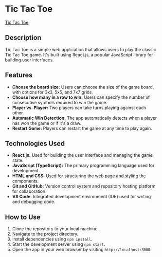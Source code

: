 # Tic Tac Toe

[Tic Tac Toe](https://tic-tac-toe-evesteve.netlify.app/)

## Description

Tic Tac Toe is a simple web application that allows users to play the classic Tic Tac Toe game. It's built using React.js, a popular JavaScript library for building user interfaces.

## Features

- **Choose the board size:** Users can choose the size of the game board, with options for 3x3, 5x5, and 7x7 grids.
- **Choose how many in a row to win:** Users can specify the number of consecutive symbols required to win the game.
- **Player vs. Player:** Two players can take turns playing against each other.
- **Automatic Win Detection:** The app automatically detects when a player has won the game or if it's a draw.
- **Restart Game:** Players can restart the game at any time to play again.

## Technologies Used

- **React.js:** Used for building the user interface and managing the game state.
- **JavaScript (TypeScript):** The primary programming language used for development.
- **HTML and CSS:** Used for structuring the web page and styling the components.
- **Git and GitHub:** Version control system and repository hosting platform for collaboration.
- **VS Code:** Integrated development environment (IDE) used for writing and debugging code.

## How to Use

1. Clone the repository to your local machine.
2. Navigate to the project directory.
3. Install dependencies using `npm install`.
4. Start the development server using `npm start`.
5. Open the app in your web browser by visiting `http://localhost:3000`.
